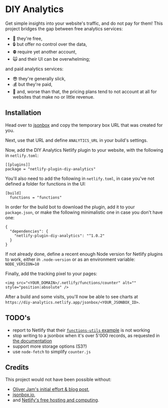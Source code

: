 # DIY Analytics

Get simple insights into your website's traffic, and do not pay for them! This 
project bridges the gap between free analytics services:

- :raised_hands: they're free,
- :lock: but offer no control over the data,
- :no_entry: require yet another account,
- :scream_cat: and their UI can be overwhelming;

and paid analytics services:

- :sunglasses: they're generally slick,
- :moneybag: but they're paid,
- :money_with_wings: and, worse than that, the pricing plans tend to not 
account at all for websites that make no or little revenue.

## Installation

Head over to [jsonbox][jsonbox] and copy the temporary box URL that was created 
for you.

Next, use that URL and define `ANALYTICS_URL` in your build's settings.

Now, add the DIY Analytics Netlify plugin to your website, with the following 
in `netlify.toml`:

    [[plugins]]
    package = "netlify-plugin-diy-analytics"

You'll also need to add the following in `netlify.toml`, in case you've not 
defined a folder for functions in the UI:

    [build]
      functions = "functions"

In order for the build bot to download the plugin, add it to your 
`package.json`, or make the following minimalistic one in case you don't have 
one:

    {
      "dependencies": {
        "netlify-plugin-diy-analytics": "^1.0.2"
      }
    }

If not already done, define a recent enough Node version for Netlify plugins to 
work, either in `.node-version` or as an environment variable: 
`NODE_VERSION=10`

Finally, add the tracking pixel to your pages:

    <img src="<YOUR_DOMAIN>/.netlify/functions/counter" alt="" style="position:absolute" />

After a build and some visits, you'll now be able to see charts at 
`https://diy-analytics.netlify.app/jsonbox/<YOUR_JSONBOX_ID>`.

## TODO's

- report to Netlify that their [`functions-utils` example][netlify-example] is 
not working
- stop writing to a jsonbox when it's over 5'000 records, as requested in [the 
documentation][jsonbox-doc]
- support more storage options (S3?)
- use `node-fetch` to simplify `counter.js`

## Credits

This project would not have been possible without:

- [Oliver Jam's initial effort & blog post][blog-post],
- [jsonbox.io][jsonbox],
- and [Netlify's free hosting and computing][netlify].

[jsonbox]:https://jsonbox.io/
[blog-post]:https://oliverjam.es/blog/diy-analytics-netlify-functions/
[netlify]:https://www.netlify.com/
[netlify-example]:https://github.com/netlify/build/tree/master/packages/functions-utils
[jsonbox-doc]:https://github.com/vasanthv/jsonbox#readme
